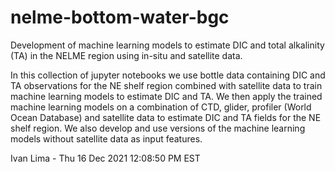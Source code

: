 # nelme-bottom-water-bgc

Development of machine learning models to estimate DIC and total alkalinity (TA) in the NELME region using in-situ and satellite data.

In this collection of jupyter notebooks we use bottle data containing DIC and TA observations for the NE shelf region combined with satellite data to train machine learning models to estimate DIC and TA. We then apply the trained machine learning models on a combination of CTD, glider, profiler (World Ocean Database) and satellite data to estimate DIC and TA fields for the NE shelf region. We also develop and use versions of the machine learning models without satellite data as input features.

Ivan Lima - Thu 16 Dec 2021 12:08:50 PM EST
